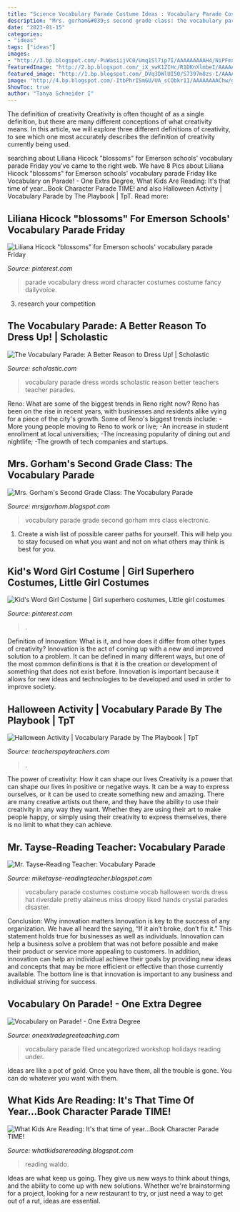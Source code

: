 ```yaml
---
title: "Science Vocabulary Parade Costume Ideas : Vocabulary Parade Costumes Costume Vocab Halloween Words Dress Hat Riverdale Pretty Alaineus Miss Droopy Liked Hands Crystal Parades Disaster"
description: "Mrs. gorham&#039;s second grade class: the vocabulary parade"
date: "2023-01-15"
categories:
- "ideas"
tags: ["ideas"]
images:
- "http://3.bp.blogspot.com/-PuWasiijVC0/Umq1Sl7ip7I/AAAAAAAAAH4/NiPFmxO6Fsw/s1600/IMG_3274.JPG"
featuredImage: "http://2.bp.blogspot.com/_iX_swK1ZIHc/R1DKnXlmbeI/AAAAAAAAAJQ/XOwHhk3-ksE/s1600-R/DSCF5980.JPG"
featured_image: "http://1.bp.blogspot.com/_DVq3DWlUI50/S7397m8zs-I/AAAAAAAABrg/SCFjX0pWBlw/s1600/DSCF3336.JPG"
image: "http://4.bp.blogspot.com/-ItbPhrISmGU/UA_sCObkr1I/AAAAAAAAChw/gz9sU-q8aTM/s1600/IMG_2295_2-1.JPG"
ShowToc: true
author: "Tanya Schneider I"
---
```



The definition of creativity
Creativity is often thought of as a single definition, but there are many different conceptions of what creativity means. In this article, we will explore three different definitions of creativity, to see which one most accurately describes the definition of creativity currently being used.

	

		
searching about Liliana Hicock &quot;blossoms&quot; for Emerson schools&#039; vocabulary parade Friday you've came to the right web. We have 8 Pics about Liliana Hicock &quot;blossoms&quot; for Emerson schools&#039; vocabulary parade Friday like Vocabulary on Parade! - One Extra Degree, What Kids Are Reading: It&#039;s that time of year...Book Character Parade TIME! and also Halloween Activity | Vocabulary Parade by The Playbook | TpT. Read more:
		
    
## Liliana Hicock &quot;blossoms&quot; For Emerson Schools&#039; Vocabulary Parade Friday

<img loading=lazy src="https://i.pinimg.com/736x/8a/c3/f2/8ac3f2d9c9d4a3288ae53bec8f87f073.jpg" onerror="this.onerror=null;this.src='https://tse1.mm.bing.net/th?id=OIP.T6T6TjnlxfiaMIOh7QIFjwHaLb&amp;pid=15.1';" alt="Liliana Hicock &quot;blossoms&quot; for Emerson schools&#039; vocabulary parade Friday">

_Source: pinterest.com_

>parade vocabulary dress word character costumes costume fancy dailyvoice. 

	

3. research your competition 

    
## The Vocabulary Parade: A Better Reason To Dress Up! | Scholastic

<img loading=lazy src="https://www.scholastic.com/content/dam/teachers/blogs/alycia-zimmerman/migrated-files/vparade_intercessorleo.jpg" onerror="this.onerror=null;this.src='https://tse1.mm.bing.net/th?id=OIP.8j1gBDHePWbGd85muaWIbQHaJ4&amp;pid=15.1';" alt="The Vocabulary Parade: A Better Reason to Dress Up! | Scholastic">

_Source: scholastic.com_

>vocabulary parade dress words scholastic reason better teachers teacher parades. 

	

Reno: What are some of the biggest trends in Reno right now?
Reno has been on the rise in recent years, with businesses and residents alike vying for a piece of the city's growth. Some of Reno's biggest trends include: 
 -More young people moving to Reno to work or live; 
-An increase in student enrollment at local universities; 
-The increasing popularity of dining out and nightlife; 
-The growth of tech companies and startups.

    
## Mrs. Gorham&#039;s Second Grade Class: The Vocabulary Parade

<img loading=lazy src="http://2.bp.blogspot.com/_iX_swK1ZIHc/R1DKnXlmbeI/AAAAAAAAAJQ/XOwHhk3-ksE/s1600-R/DSCF5980.JPG" onerror="this.onerror=null;this.src='https://tse3.mm.bing.net/th?id=OIP.Z3iV-cHhhOHa45g2sNptDgHaFj&amp;pid=15.1';" alt="Mrs. Gorham&#039;s Second Grade Class: The Vocabulary Parade">

_Source: mrsjgorham.blogspot.com_

>vocabulary parade grade second gorham mrs class electronic. 

	

1. Create a wish list of possible career paths for yourself. This will help you to stay focused on what you want and not on what others may think is best for you. 

    
## Kid&#039;s Word Girl Costume | Girl Superhero Costumes, Little Girl Costumes

<img loading=lazy src="https://i.pinimg.com/736x/90/2c/2f/902c2f98339470ece6c42698202580ac.jpg" onerror="this.onerror=null;this.src='https://tse2.mm.bing.net/th?id=OIP.ClwBM33KjsM-y9ErlNc8lAHaKk&amp;pid=15.1';" alt="Kid&#039;s Word Girl Costume | Girl superhero costumes, Little girl costumes">

_Source: pinterest.com_

>. 

	

Definition of Innovation: What is it, and how does it differ from other types of creativity?
Innovation is the act of coming up with a new and improved solution to a problem. It can be defined in many different ways, but one of the most common definitions is that it is the creation or development of something that does not exist before. Innovation is important because it allows for new ideas and technologies to be developed and used in order to improve society.

    
## Halloween Activity | Vocabulary Parade By The Playbook | TpT

<img loading=lazy src="https://ecdn.teacherspayteachers.com/thumbitem/Vocabulary-Parade-A-Halloween-Alternative-3374648-1596020694/original-3374648-1.jpg" onerror="this.onerror=null;this.src='https://tse2.mm.bing.net/th?id=OIP.Dfa2o7wJRxV7I6IoKaV5OQAAAA&amp;pid=15.1';" alt="Halloween Activity | Vocabulary Parade by The Playbook | TpT">

_Source: teacherspayteachers.com_

>. 

	

The power of creativity: How it can shape our lives
Creativity is a power that can shape our lives in positive or negative ways. It can be a way to express ourselves, or it can be used to create something new and amazing. There are many creative artists out there, and they have the ability to use their creativity in any way they want. Whether they are using their art to make people happy, or simply using their creativity to express themselves, there is no limit to what they can achieve.

    
## Mr. Tayse-Reading Teacher: Vocabulary Parade

<img loading=lazy src="http://1.bp.blogspot.com/_DVq3DWlUI50/S7397m8zs-I/AAAAAAAABrg/SCFjX0pWBlw/s1600/DSCF3336.JPG" onerror="this.onerror=null;this.src='https://tse1.mm.bing.net/th?id=OIP.mjW4yXS144_w2lQddJIIkQHaJ4&amp;pid=15.1';" alt="Mr. Tayse-Reading Teacher: Vocabulary Parade">

_Source: miketayse-readingteacher.blogspot.com_

>vocabulary parade costumes costume vocab halloween words dress hat riverdale pretty alaineus miss droopy liked hands crystal parades disaster. 

	

Conclusion: Why innovation matters
Innovation is key to the success of any organization. We have all heard the saying, “If it ain’t broke, don’t fix it.” This statement holds true for businesses as well as individuals. Innovation can help a business solve a problem that was not before possible and make their product or service more appealing to customers. In addition, innovation can help an individual achieve their goals by providing new ideas and concepts that may be more efficient or effective than those currently available. The bottom line is that innovation is important to any business and individual striving for success.

    
## Vocabulary On Parade! - One Extra Degree

<img loading=lazy src="http://4.bp.blogspot.com/-ItbPhrISmGU/UA_sCObkr1I/AAAAAAAAChw/gz9sU-q8aTM/s1600/IMG_2295_2-1.JPG" onerror="this.onerror=null;this.src='https://tse1.mm.bing.net/th?id=OIP.ou6GPRhxG5Gnuaz2DBQKmQHaJW&amp;pid=15.1';" alt="Vocabulary on Parade! - One Extra Degree">

_Source: oneextradegreeteaching.com_

>vocabulary parade filed uncategorized workshop holidays reading under. 

	

Ideas are like a pot of gold. Once you have them, all the trouble is gone. You can do whatever you want with them.

    
## What Kids Are Reading: It&#039;s That Time Of Year...Book Character Parade TIME!

<img loading=lazy src="http://3.bp.blogspot.com/-PuWasiijVC0/Umq1Sl7ip7I/AAAAAAAAAH4/NiPFmxO6Fsw/s1600/IMG_3274.JPG" onerror="this.onerror=null;this.src='https://tse2.mm.bing.net/th?id=OIP.deO_uHQmNNJ2SbSPoELF4wHaLH&amp;pid=15.1';" alt="What Kids Are Reading: It&#039;s that time of year...Book Character Parade TIME!">

_Source: whatkidsarereading.blogspot.com_

>reading waldo. 

	

Ideas are what keep us going. They give us new ways to think about things, and the ability to come up with new solutions. Whether we're brainstorming for a project, looking for a new restaurant to try, or just need a way to get out of a rut, ideas are essential.

